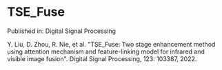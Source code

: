 # TSE_Fuse

Published in: Digital Signal Processing

Y. Liu, D. Zhou, R. Nie, et al. "TSE_Fuse: Two stage enhancement method using attention mechanism and feature-linking model for infrared and visible image fusion". Digital Signal Processing, 123: 103387, 2022. 


